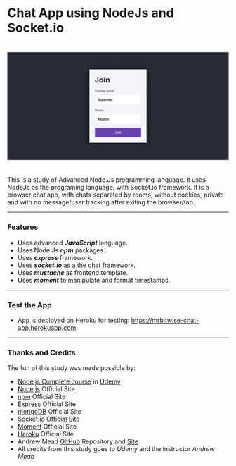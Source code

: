 
# Chat App using NodeJs and Socket.io
![NodeJs Chat App](./OtherFiles/chat_app.gif)

This is a study of Advanced Node.Js programming language.
It uses NodeJs as the programing language, with Socket.io framework.
It is a browser chat app, with chats separated by rooms, without cookies, private and with no message/user tracking after exiting the browser/tab.

---

### Features
- Uses advanced ***JavaScript*** language.
- Uses Node.Js ***npm*** packages.
- Uses ***express*** framework.
- Uses ***socket.io*** as a the chat framework.
- Uses ***mustache*** as frontend template.
- Uses ***moment*** to manipulate and format timestamps.

---

### Test the App

- App is deployed on Heroku for testing:
https://mrbitwise-chat-app.herokuapp.com

---

### Thanks and Credits
The fun of this study was made possible by:
- [Node.js Complete course](https://www.udemy.com/course/the-complete-nodejs-developer-course-2/) in [Udemy](https://www.udemy.com/)
- [Node.js](https://nodejs.org/en/) Official Site
- [npm](https://www.npmjs.com) Official Site
- [Express](https://expressjs.com/) Official Site
- [mongoDB](https://www.mongodb.com/) Official Site
- [Socket.io](https://socket.io/) Official Site
- [Moment](https://momentjs.com/) Official Site
- [Heroku](https://www.heroku.com/) Official Site
- Andrew Mead [GitHub](https://github.com/andrewjmead/node-course-v3-code) Repository and [Site](https://mead.io/)
- All credits from this study goes to *Udemy* and the instructor *Andrew Mead*

